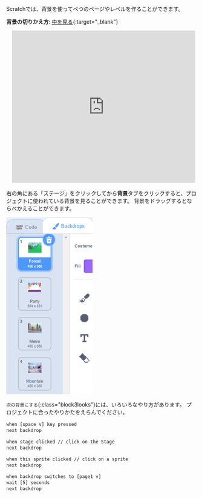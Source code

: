 Scratchでは、背景を使ってべつのページやレベルを作ることができます。

**背景の切りかえ方**: [中を見る](https://scratch.mit.edu/projects/498966268/editor){:target="_blank"}
<div class="scratch-preview" style="margin-left: 15px;">
  <iframe allowtransparency="true" width="485" height="402" src="https://scratch.mit.edu/projects/embed/498966268/?autostart=false" frameborder="0"></iframe>
</div>

右の角にある「ステージ」をクリックしてから**背景**タブをクリックすると、プロジェクトに使われている背景を見ることができます。 背景をドラッグするとならべかえることができます。

![背景タブに順番 (じゅんばん) に ならんでいる背景](images/backdrops-in-order.png)

`次の背景にする`{:class="block3looks"}には、いろいろなやり方があります。 プロジェクトに合ったやりかたをえらんでください。

```blocks3
when [space v] key pressed
next backdrop
```

```blocks3
when stage clicked // click on the Stage
next backdrop
```

```blocks3
when this sprite clicked // click on a sprite
next backdrop
```

```blocks3
when backdrop switches to [page1 v]
wait [5] seconds
next backdrop
```
